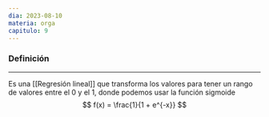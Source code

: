 ```yaml
---
dia: 2023-08-10
materia: orga
capitulo: 9
---
```

### Definición
---
Es una [[Regresión lineal]] que transforma los valores para tener un rango de valores entre el $0$ y el $1$, donde podemos usar la función sigmoide $$ f(x) = \frac{1}{1 + e^{-x}} $$
